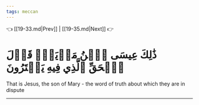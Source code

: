 ```yaml
---
tags: meccan
---
```


👈 [[19-33.md|Prev]] | [[19-35.md|Next]] 👉

# ذَٰلِكَ عِيسَى ٱبۡنُ مَرۡيَمَۖ قَوۡلَ ٱلۡحَقِّ ٱلَّذِي فِيهِ يَمۡتَرُونَ

That is Jesus, the son of Mary - the word of truth about which they are in dispute

---

